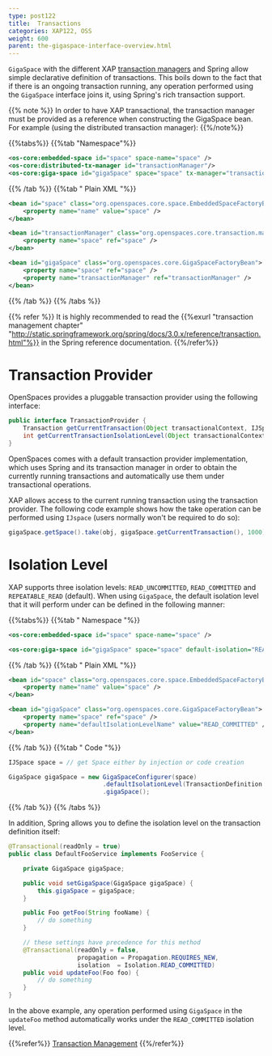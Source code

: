```yaml
---
type: post122
title:  Transactions
categories: XAP122, OSS
weight: 600
parent: the-gigaspace-interface-overview.html
---
```




`GigaSpace` with the different XAP [transaction managers](./transaction-management.html) and Spring allow simple declarative definition of transactions. This boils down to the fact that if there is an ongoing transaction running, any operation performed using the `GigaSpace` interface joins it, using Spring's rich transaction support.

{{% note %}}
In order to have XAP transactional, the transaction manager must be provided as a reference when constructing the GigaSpace bean.
For example (using the distributed transaction manager):
{{%/note%}}

{{%tabs%}}
{{%tab "Namespace"%}}


```xml
<os-core:embedded-space id="space" space-name="space" />
<os-core:distributed-tx-manager id="transactionManager"/>
<os-core:giga-space id="gigaSpace" space="space" tx-manager="transactionManager"/>
```

{{% /tab %}}
{{%tab "  Plain XML "%}}
```xml
<bean id="space" class="org.openspaces.core.space.EmbeddedSpaceFactoryBean">
    <property name="name" value="space" />
</bean>

<bean id="transactionManager" class="org.openspaces.core.transaction.manager.DistributedJiniTransactionManager">
	<property name="space" ref="space" />
</bean>

<bean id="gigaSpace" class="org.openspaces.core.GigaSpaceFactoryBean">
    <property name="space" ref="space" />
	<property name="transactionManager" ref="transactionManager" />
</bean>
```

{{% /tab %}}
{{% /tabs %}}

{{% refer %}}
It is highly recommended to read the {{%exurl "transaction management chapter" "http://static.springframework.org/spring/docs/3.0.x/reference/transaction.html"%}} in the Spring reference documentation.
{{%/refer%}}

# Transaction Provider

OpenSpaces provides a pluggable transaction provider using the following interface:


```java
public interface TransactionProvider {
    Transaction getCurrentTransaction(Object transactionalContext, IJSpace space);
    int getCurrentTransactionIsolationLevel(Object transactionalContext);
}
```

OpenSpaces comes with a default transaction provider implementation, which uses Spring and its transaction manager in order to obtain the currently running transactions and automatically use them under transactional operations.

XAP allows access to the current running transaction using the transaction provider. The following code example shows how the take operation can be performed using `IJspace` (users normally won't be required to do so):


```java
gigaSpace.getSpace().take(obj, gigaSpace.getCurrentTransaction(), 1000);
```

# Isolation Level

XAP supports three isolation levels: `READ_UNCOMMITTED`, `READ_COMMITTED` and `REPEATABLE_READ` (default). When using `GigaSpace`, the default isolation level that it will perform under can be defined in the following manner:

{{%tabs%}}
{{%tab "  Namespace "%}}


```xml
<os-core:embedded-space id="space" space-name="space" />

<os-core:giga-space id="gigaSpace" space="space" default-isolation="READ_COMMITTED"/>
```

{{% /tab %}}
{{%tab "  Plain XML "%}}
```xml
<bean id="space" class="org.openspaces.core.space.EmbeddedSpaceFactoryBean">
    <property name="name" value="space" />
</bean>

<bean id="gigaSpace" class="org.openspaces.core.GigaSpaceFactoryBean">
	<property name="space" ref="space" />
    <property name="defaultIsolationLevelName" value="READ_COMMITTED" />
</bean>
```

{{% /tab %}}
{{%tab "  Code "%}}
```java
IJSpace space = // get Space either by injection or code creation

GigaSpace gigaSpace = new GigaSpaceConfigurer(space)
                          .defaultIsolationLevel(TransactionDefinition.ISOLATION_READ_COMMITTED)
                          .gigaSpace();
```

{{% /tab %}}
{{% /tabs %}}

In addition, Spring allows you to define the isolation level on the transaction definition itself:


```java
@Transactional(readOnly = true)
public class DefaultFooService implements FooService {

    private GigaSpace gigaSpace;

    public void setGigaSpace(GigaSpace gigaSpace) {
    	this.gigaSpace = gigaSpace;
    }

    public Foo getFoo(String fooName) {
        // do something
    }

    // these settings have precedence for this method
    @Transactional(readOnly = false,
                   propagation = Propagation.REQUIRES_NEW,
                   isolation  = Isolation.READ_COMMITTED)
    public void updateFoo(Foo foo) {
        // do something
    }
}
```

In the above example, any operation performed using `GigaSpace` in the `updateFoo` method automatically works under the `READ_COMMITTED` isolation level.


{{%refer%}}
[Transaction Management](./transaction-management.html)
{{%/refer%}}

